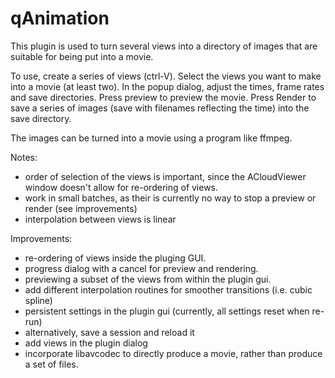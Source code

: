 qAnimation
==========

This plugin is used to turn several views into a directory of images that are suitable for being put into a movie.

To use, create a series of views (ctrl-V). Select the views you want to make into a movie (at least two). In the popup dialog, adjust the times, frame rates and save directories. Press preview to preview the movie. Press Render to save a series of images (save with filenames reflecting the time) into the save directory.

The images can be turned into a movie using a program like ffmpeg.

Notes:
- order of selection of the views is important, since the ACloudViewer window doesn't allow for re-ordering of views.
- work in small batches, as their is currently no way to stop a preview or render (see improvements)
- interpolation between views is linear
	
Improvements:
- re-ordering of views inside the pluging GUI.
- progress dialog with a cancel for preview and rendering.
- previewing a subset of the views from within the plugin gui.
- add different interpolation routines for smoother transitions (i.e. cubic spline)
- persistent settings in the plugin gui (currently, all settings reset when re-run)
- alternatively, save a session and reload it
- add views in the plugin dialog
- incorporate libavcodec to directly produce a movie, rather than produce a set of files.
	
